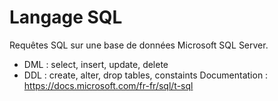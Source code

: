 # Langage SQL
Requêtes SQL sur une base de données Microsoft SQL Server.
- DML : select, insert, update, delete
- DDL : create, alter, drop tables, constaints
Documentation : https://docs.microsoft.com/fr-fr/sql/t-sql
